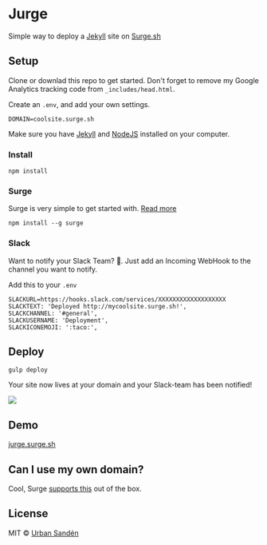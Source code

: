 # Jurge

Simple way to deploy a [Jekyll](https://jekyllrb.com/) site on [Surge.sh](https://surge.sh/)

## Setup

Clone or downlad this repo to get started. Don't forget to remove my Google Analytics tracking code from `_includes/head.html`.

Create an ``.env``, and add your own settings.

    DOMAIN=coolsite.surge.sh

Make sure you have [Jekyll](http://jekyllrb.com/docs/installation/) and [NodeJS](https://nodejs.org/en/) installed on your computer.

### Install

    npm install

### Surge

Surge is very simple to get started with. [Read more](https://surge.sh/tour)

    npm install --g surge

### Slack

Want to notify your Slack Team? 👫. Just add an Incoming WebHook to the channel you want to notify.

Add this to your `.env`

    SLACKURL=https://hooks.slack.com/services/XXXXXXXXXXXXXXXXXXX
    SLACKTEXT: 'Deployed http://mycoolsite.surge.sh!',
    SLACKCHANNEL: '#general',
    SLACKUSERNAME: 'Deployment',
    SLACKICONEMOJI: ':taco:',

## Deploy

    gulp deploy

Your site now lives at your domain and your Slack-team has been notified!

![](https://dl.dropboxusercontent.com/u/1162759/dump_2016-02-06_11-55-28.png)

## Demo

[jurge.surge.sh](http://jurge.surge.sh)

## Can I use my own domain?

Cool, Surge [supports this](https://surge.sh/help/adding-a-custom-domain) out of the box.

## License

MIT © [Urban Sandén](http://twitter.com/urre)
